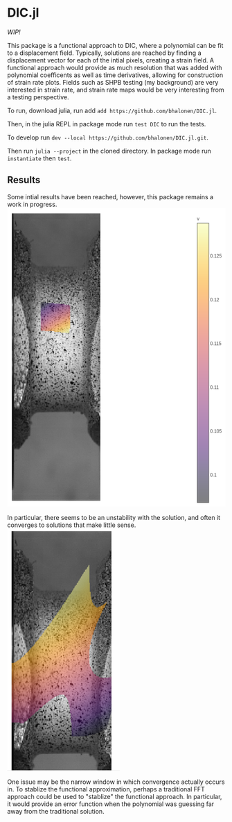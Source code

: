 # DIC.jl
 *WIP!*

This package is a functional approach to DIC, where a polynomial can be fit to a displacement field. Typically, solutions are reached by finding a displacement vector for each of the intial pixels, creating a strain field. A functional approach would provide as much resolution that was added with polynomial coefficents as well as time derivatives, allowing for construction of strain rate plots. Fields such as SHPB testing (my background) are very interested in strain rate, and strain rate maps would be very interesting from a testing perspective.

To run, download julia, run add `add https://github.com/bhalonen/DIC.jl`.

Then, in the julia REPL in package mode run `test DIC` to run the tests.

To develop run `dev --local https://github.com/bhalonen/DIC.jl.git`.

Then run `julia --project` in the cloned directory. In package mode run `instantiate` then `test`.

## Results
Some intial results have been reached, however, this package remains a work in progress.
![intial image](images/exx_plot.png)

In particular, there seems to be an unstability with the solution, and often it converges to solutions that make little sense.
![Horrible image](images/wild_error.png)

One issue may be the narrow window in which convergence actually occurs in. To stablize the functional approximation, perhaps a traditional FFT approach could be used to "stablize" the functional approach. In particular, it would provide an error function when the polynomial was guessing far away from the traditional solution.